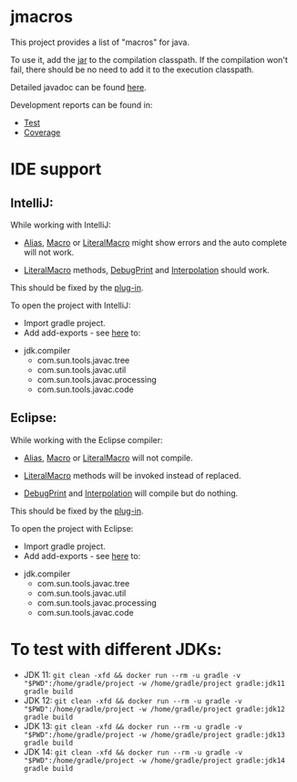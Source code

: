 # jmacros
This project provides a list of "macros" for java.

To use it, add the [jar](https://jmacros.ykaplan.me/libs/jmacros.jar) to  the compilation classpath. If the compilation won't fail, there should be no need to add it to the execution classpath.

Detailed javadoc can be found [here](https://jmacros.ykaplan.me/docs/javadoc/).


Development reports can be found in:
* [Test](https://jmacros.ykaplan.me/reports/tests/test/)
* [Coverage](https://jmacros.ykaplan.me/reports/jacoco/test/html/)


# IDE support
 
## IntelliJ:
While working with IntelliJ:
* [Alias](https://jmacros.ykaplan.me/docs/javadoc/me/ykaplan/jmacros/Alias.html), [Macro](https://jmacros.ykaplan.me/docs/javadoc/me/ykaplan/jmacros/Macro.html) or [LiteralMacro](https://jmacros.ykaplan.me/docs/javadoc/me/ykaplan/jmacros/LiteralMacro.html) might show errors and the auto complete will not work.

* [LiteralMacro](https://jmacros.ykaplan.me/docs/javadoc/me/ykaplan/jmacros/LiteralMacro.html) methods, [DebugPrint](https://jmacros.ykaplan.me/docs/javadoc/me/ykaplan/jmacros/DebugPrint.html) and [Interpolation](https://jmacros.ykaplan.me/docs/javadoc/me/ykaplan/jmacros/Interpolation.html) should work.

This should be fixed by the [plug-in](https://github.com/yift/jmacros/issues/5).

To open the project with IntelliJ:
* Import gradle project.
* Add add-exports - see [here](https://intellij-support.jetbrains.com/hc/en-us/community/posts/360001797820-How-to-add-add-exports-) to:
- jdk.compiler
    - com.sun.tools.javac.tree
    - com.sun.tools.javac.util
    - com.sun.tools.javac.processing
    - com.sun.tools.javac.code


## Eclipse:
While working with the Eclipse compiler:
* [Alias](https://jmacros.ykaplan.me/docs/javadoc/me/ykaplan/jmacros/Alias.html), [Macro](https://jmacros.ykaplan.me/docs/javadoc/me/ykaplan/jmacros/Macro.html) or [LiteralMacro](https://jmacros.ykaplan.me/docs/javadoc/me/ykaplan/jmacros/LiteralMacro.html) will not compile.

* [LiteralMacro](https://jmacros.ykaplan.me/docs/javadoc/me/ykaplan/jmacros/LiteralMacro.html) methods will be invoked instead of replaced.

* [DebugPrint](https://jmacros.ykaplan.me/docs/javadoc/me/ykaplan/jmacros/DebugPrint.html) and [Interpolation](https://jmacros.ykaplan.me/docs/javadoc/me/ykaplan/jmacros/Interpolation.html) will compile but do nothing.

This should be fixed by the [plug-in](https://github.com/yift/jmacros/issues/4).

To open the project with Eclipse:
* Import gradle project.
* Add add-exports - see [here](https://stackoverflow.com/questions/54068992/how-to-tell-eclipse-to-add-exports-when-compiling) to:
- jdk.compiler
    - com.sun.tools.javac.tree
    - com.sun.tools.javac.util
    - com.sun.tools.javac.processing
    - com.sun.tools.javac.code

# To test with different JDKs:
* JDK 11: ```git clean -xfd && docker run --rm -u gradle -v "$PWD":/home/gradle/project -w /home/gradle/project gradle:jdk11 gradle build```
* JDK 12: ```git clean -xfd && docker run --rm -u gradle -v "$PWD":/home/gradle/project -w /home/gradle/project gradle:jdk12 gradle build```
* JDK 13: ```git clean -xfd && docker run --rm -u gradle -v "$PWD":/home/gradle/project -w /home/gradle/project gradle:jdk13 gradle build```
* JDK 14: ```git clean -xfd && docker run --rm -u gradle -v "$PWD":/home/gradle/project -w /home/gradle/project gradle:jdk14 gradle build```

